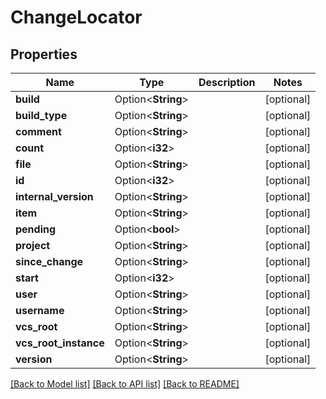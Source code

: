 # ChangeLocator

## Properties

Name | Type | Description | Notes
------------ | ------------- | ------------- | -------------
**build** | Option<**String**> |  | [optional]
**build_type** | Option<**String**> |  | [optional]
**comment** | Option<**String**> |  | [optional]
**count** | Option<**i32**> |  | [optional]
**file** | Option<**String**> |  | [optional]
**id** | Option<**i32**> |  | [optional]
**internal_version** | Option<**String**> |  | [optional]
**item** | Option<**String**> |  | [optional]
**pending** | Option<**bool**> |  | [optional]
**project** | Option<**String**> |  | [optional]
**since_change** | Option<**String**> |  | [optional]
**start** | Option<**i32**> |  | [optional]
**user** | Option<**String**> |  | [optional]
**username** | Option<**String**> |  | [optional]
**vcs_root** | Option<**String**> |  | [optional]
**vcs_root_instance** | Option<**String**> |  | [optional]
**version** | Option<**String**> |  | [optional]

[[Back to Model list]](../README.md#documentation-for-models) [[Back to API list]](../README.md#documentation-for-api-endpoints) [[Back to README]](../README.md)


